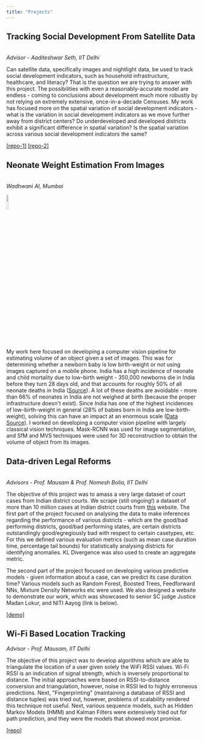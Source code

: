 ```yaml
---
title: "Projects"
--- 
```


<h2> Tracking Social Development From Satellite Data </h2>
<br>
<i> Advisor - Aaditeshwar Seth, IIT Delhi </i>

Can satellite data, specifically images and nightlight data, be used to track social development indicators, such as household infrastructure, healthcare, and literacy? That is the question we are trying to answer with this project. The possibilities with even a reasonably-accurate model are endless - coming to conclusions about development much more robustly by not relying on extremely extensive, once-in-a-decade Censuses.
My work has focused more on the spatial variation of social development indicators - what is the variation in social development indicators as we move further away from district centers? Do underdeveloped and developed districts exhibit a significant difference in spatial variation? Is the spatial variation across various social development indicators the same?

[\[repo-1\]](https://github.com/sansiddhjain/MTP-spatial-clustering) [\[repo-2\]](https://github.com/sansiddhjain/MTP-accessibility)

<h2> Neonate Weight Estimation From Images </h2>
<br>
<i> Wadhwani AI, Mumbai </i>

<p>
<!-- <img style="float: left; width: 50%;" src="https://sansiddhjain.github.io/graph4.svg"> -->
<img src="https://sansiddhjain.github.io/images/wadhwai-ai-logo.jpg" style="width: 10%;" >
<!-- <img style="float: left; width: 50%;;" src="https://sansiddhjain.github.io/graph5.svg"> -->
</p>

My work here focused on developing a computer vision pipeline for estimating volume of an object given a set of images. This was for determining whether a newborn baby is low birth-weight or not using images captured on a mobile phone. India has a high incidence of neonate and child mortality due to low-birth weight - 350,000 newborns die in India before they turn 28 days old, and that accounts for roughly 50% of all neonate deaths in India ([Source](http://archive.indiaspend.com/cover-story/low-birth-weight-preterm-delivery-cause-most-newborn-deaths-in-india-45376)). A lot of these deaths are avoidable - more than 66% of neonates in India are not weighed at birth (because the proper infrastructure doesn't exist). Since India has one of the highest incidences of low-birth-weight in general (28% of babies born in India are low-birth-weight), solving this can have an impact at an enormous scale ([Data Source](https://data.unicef.org/topic/nutrition/low-birthweight/)). I worked on developing a computer vision pipeline with largely classical vision techniques. Mask-RCNN was used for image segmentation, and SfM and MVS techniques were used for 3D reconstruction to obtain the volume of object from its images.

<h2> Data-driven Legal Reforms </h2>
<br>
<i> Advisors - Prof. Mausam & Prof. Nomesh Bolia, IIT Delhi </i>

The objective of this project was to amass a very large dataset of court cases from Indian district courts. We scrape (still ongoing!) a dataset of more than 10 million cases at Indian district courts from [this](https://services.ecourts.gov.in/ecourtindia_v6/) website. The first part of the project focused on analysing the data to make inferences regarding the performance of various districts - which are the good/bad performing districts, good/bad performing states, are certain districts outstandingly good/egregiously bad with respect to certain casetypes, etc. For this we defined various evaluation metrics (such as mean case duration time, percentage tail bounds) for statistically analysing districts for identifying anomalies. KL Divergence was also used to create an aggregate metric.

The second part of the project focused on developing various predictive models - given information about a case, can we predict its case duration time? Various models such as Random Forest, Boosted Trees, Feedforward NNs, Mixture Density Networks etc were used. We also designed a website to demonstrate our work, which was showcased to senior SC judge Justice Madan Lokur, and NITI Aayog (link is below).

[\[demo\]](https://sansiddhjain.github.io/btp_website/home)
           

<h2> Wi-Fi Based Location Tracking </h2>
<i>Advisor - Prof. Mausam, IIT Delhi </i>

The objective of this project was to develop algorithms which are able to triangulate the location of a user given solely the WiFi RSSI values. Wi-Fi RSSI is an indication of signal strength, which is inversely proportional to distance. The initial approaches were based on RSSI-to-distance conversion and triangulation, however, noise in RSSI led to highly erroneous predictions. Next, "Fingerprinting" (maintaining a database of RSSI and distance tuples) was tried out, however, problems of scalability rendered this technique not useful. Next, various sequence models, such as Hidden Markov Models (HMM) and Kalman Filters were extensively tried out for path prediction, and they were the models that showed most promise.

[\[repo\]](https://github.com/sansiddhjain/internal-localisation)